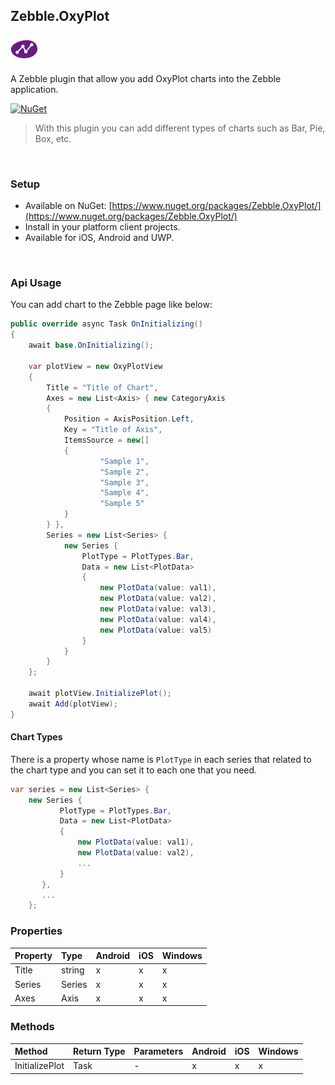 [logo]: https://raw.githubusercontent.com/Geeksltd/Zebble.OxyPlot/master/Shared/Nuget/Icon.png "Zebble.OxyPlot"


## Zebble.OxyPlot

![logo]

A Zebble plugin that allow you add OxyPlot charts into the Zebble application.


[![NuGet](https://img.shields.io/nuget/v/Zebble.OxyPlot.svg?label=NuGet)](https://www.nuget.org/packages/Zebble.OxyPlot/)

> With this plugin you can add different types of charts such as Bar, Pie, Box, etc.

<br>


### Setup
* Available on NuGet: [https://www.nuget.org/packages/Zebble.OxyPlot/](https://www.nuget.org/packages/Zebble.OxyPlot/)
* Install in your platform client projects.
* Available for iOS, Android and UWP.
<br>


### Api Usage

You can add chart to the Zebble page like below:

```csharp
public override async Task OnInitializing()
{
    await base.OnInitializing();

    var plotView = new OxyPlotView
    {
        Title = "Title of Chart",
        Axes = new List<Axis> { new CategoryAxis
        {
            Position = AxisPosition.Left,
            Key = "Title of Axis",
            ItemsSource = new[]
            {
                    "Sample 1",
                    "Sample 2",
                    "Sample 3",
                    "Sample 4",
                    "Sample 5"
            }
        } },
        Series = new List<Series> {
            new Series {
                PlotType = PlotTypes.Bar,
                Data = new List<PlotData>
                {
                    new PlotData(value: val1),
                    new PlotData(value: val2),
                    new PlotData(value: val3),
                    new PlotData(value: val4),
                    new PlotData(value: val5)
                }
            }
        }
    };
    
    await plotView.InitializePlot();
    await Add(plotView);
}
```

#### Chart Types

There is a property whose name is `PlotType` in each series that related to the chart type and you can set it to each one that you need.

```csharp
var series = new List<Series> {
    new Series {
           PlotType = PlotTypes.Bar,
           Data = new List<PlotData>
           {
               new PlotData(value: val1),
               new PlotData(value: val2),
               ...
           }
       },
       ...
    };
```


### Properties
| Property     | Type         | Android | iOS | Windows |
| :----------- | :----------- | :------ | :-- | :------ |
| Title            | string           | x       | x   | x       |
| Series            | Series           | x       | x   | x       |
| Axes            | Axis           | x       | x   | x       |

### Methods
| Method       | Return Type  | Parameters                          | Android | iOS | Windows |
| :----------- | :----------- | :-----------                        | :------ | :-- | :------ |
| InitializePlot         | Task| -| x       | x   | x       |
